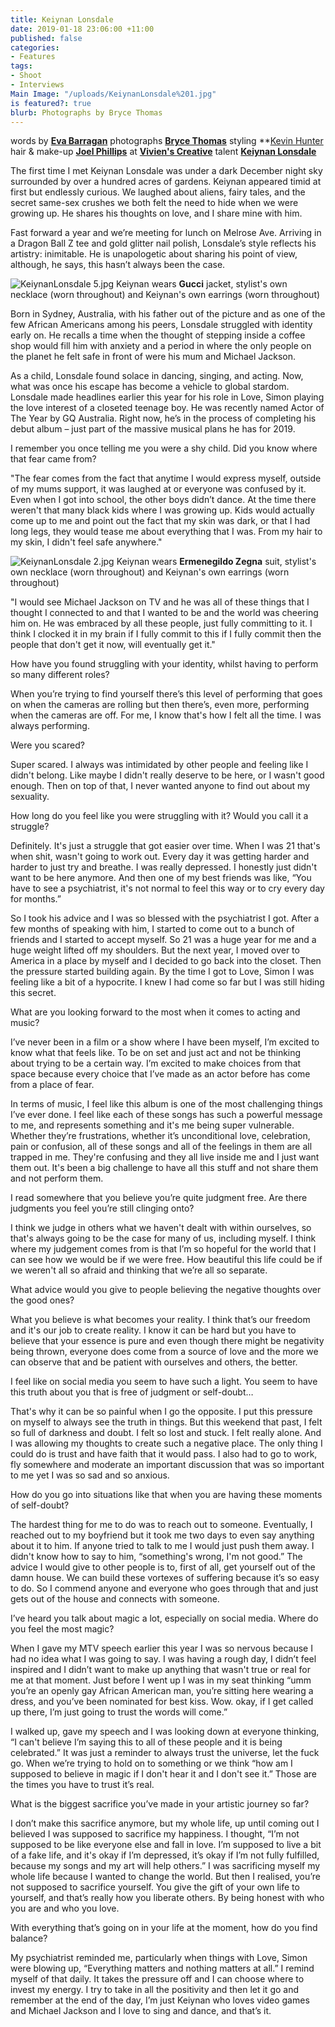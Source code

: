 ```yaml
---
title: Keiynan Lonsdale
date: 2019-01-18 23:06:00 +11:00
published: false
categories:
- Features
tags:
- Shoot
- Interviews
Main Image: "/uploads/KeiynanLonsdale%201.jpg"
is featured?: true
blurb: Photographs by Bryce Thomas
---
```


words by **[Eva Barragan](https://www.instagram.com/evuhbee/)**
photographs **[Bryce Thomas](https://www.instagram.com/friendlypervert/)**
styling **[Kevin Hunter](https://www.instagram.com/studiokevinhunter/)
hair & make-up **[Joel Phillips](https://www.instagram.com/joelphillipsmakeup/)** at **[Vivien's Creative](https://www.instagram.com/vivienscreative/)**
talent **[Keiynan Lonsdale](http://instagram.com/keiynanlonsdale)**

The first time I met Keiynan Lonsdale was under a dark December night sky surrounded by over a hundred acres of gardens. Keiynan appeared timid at first but endlessly curious. We laughed about aliens, fairy tales, and the secret same-sex crushes we both felt the need to hide when we were growing up. He shares his thoughts on love, and I share mine with him. 

Fast forward a year and we’re meeting for lunch on Melrose Ave. Arriving in a Dragon Ball Z tee and gold glitter nail polish, Lonsdale’s style reflects his artistry: inimitable. He is unapologetic about sharing his point of view, although, he says, this hasn’t always been the case. 


![KeiynanLonsdale 5.jpg](/uploads/KeiynanLonsdale%205.jpg)
Keiynan wears **Gucci** jacket, stylist's own necklace (worn throughout) and Keiynan's own earrings (worn throughout)

Born in Sydney, Australia, with his father out of the picture and as one of the few African Americans among his peers, Lonsdale struggled with identity early on. He recalls a time when the thought of stepping inside a coffee shop would fill him with anxiety and a period in where the only people on the planet he felt safe in front of were his mum and Michael Jackson. 

As a child, Lonsdale found solace in dancing, singing, and acting. Now, what was once his escape has become a vehicle to global stardom. Lonsdale made headlines earlier this year for his role in Love, Simon playing the love interest of a closeted teenage boy. He was recently named Actor of The Year by GQ Australia. Right now, he’s in the process of completing his debut album – just part of the massive musical plans he has for 2019. 

I remember you once telling me you were a shy child. Did you know where that fear came from? 

"The fear comes from the fact that anytime I would express myself, outside of my mums support, it was laughed at or everyone was confused by it. Even when I got into school, the other boys didn’t dance. At the time there weren't that many black kids where I was growing up. Kids would actually come up to me and point out the fact that my skin was dark, or that I had long legs, they would tease me about everything that I was. From my hair to my skin, I didn't feel safe anywhere."


![KeiynanLonsdale 2.jpg](/uploads/KeiynanLonsdale%202.jpg)
Keiynan wears **Ermenegildo Zegna** suit, stylist's own necklace (worn throughout) and Keiynan's own earrings (worn throughout)

"I would see Michael Jackson on TV and he was all of these things that I thought I connected to and that I wanted to be and the world was cheering him on. He was embraced by all these people, just fully committing to it. I think I clocked it in my brain if I fully commit to this if I fully commit then the people that don't get it now, will eventually get it." 

How have you found struggling with your identity, whilst having to perform so many different roles? 

When you’re trying to find yourself there’s this level of performing that goes on when the cameras are rolling but then there’s, even more, performing when the cameras are off. For me, I know that's how I felt all the time. I was always performing. 

Were you scared?

Super scared. I always was intimidated by other people and feeling like I didn't belong. Like maybe I didn't really deserve to be here, or I wasn't good enough. Then on top of that, I never wanted anyone to find out about my sexuality. 

How long do you feel like you were struggling with it? Would you call it a struggle? 

Definitely. It's just a struggle that got easier over time. When I was 21 that's when shit, wasn't going to work out. Every day it was getting harder and harder to just try and breathe. I was really depressed. I honestly just didn't want to be here anymore. And then one of my best friends was like, “You have to see a psychiatrist, it's not normal to feel this way or to cry every day for months.” 

So I took his advice and I was so blessed with the psychiatrist I got. After a few months of speaking with him, I started to come out to a bunch of friends and I started to accept myself. So 21 was a huge year for me and a huge weight lifted off my shoulders. But the next year, I moved over to America in a place by myself and I decided to go back into the closet. Then the pressure started building again. By the time I got to Love, Simon I was feeling like a bit of a hypocrite. I knew I had come so far but I was still hiding this secret. 

What are you looking forward to the most when it comes to acting and music? 

I’ve never been in a film or a show where I have been myself, I’m excited to know what that feels like. To be on set and just act and not be thinking about trying to be a certain way. I’m excited to make choices from that space because every choice that I’ve made as an actor before has come from a place of fear. 

In terms of music, I feel like this album is one of the most challenging things I’ve ever done. I feel like each of these songs has such a powerful message to me, and represents something and it's me being super vulnerable. Whether they’re frustrations, whether it’s unconditional love, celebration, pain or confusion, all of these songs and all of the feelings in them are all trapped in me. They're confusing and they all live inside me and I just want them out. It's been a big challenge to have all this stuff and not share them and not perform them. 

I read somewhere that you believe you’re quite judgment free. Are there judgments you feel you’re still clinging onto?

I think we judge in others what we haven't dealt with within ourselves, so that's always going to be the case for many of us, including myself. I think where my judgement comes from is that I’m so hopeful for the world that I can see how we would be if we were free. How beautiful this life could be if we weren't all so afraid and thinking that we’re all so separate. 

What advice would you give to people believing the negative thoughts over the good ones? 

What you believe is what becomes your reality. I think that’s our freedom and it's our job to create reality. I know it can be hard but you have to believe that your essence is pure and even though there might be negativity being thrown, everyone does come from a source of love and the more we can observe that and be patient with ourselves and others, the better. 

I feel like on social media you seem to have such a light. You seem to have this truth about you that is free of judgment or self-doubt… 

That's why it can be so painful when I go the opposite. I put this pressure on myself to always see the truth in things. But this weekend that past, I felt so full of darkness and doubt. I felt so lost and stuck. I felt really alone. And I was allowing my thoughts to create such a negative place. The only thing I could do is trust and have faith that it would pass. I also had to go to work, fly somewhere and moderate an important discussion that was so important to me yet I was so sad and so anxious. 

How do you go into situations like that when you are having these moments of self-doubt? 

The hardest thing for me to do was to reach out to someone. Eventually, I reached out to my boyfriend but it took me two days to even say anything about it to him. If anyone tried to talk to me I would just push them away. I didn't know how to say to him, “something's wrong, I'm not good.” The advice I would give to other people is to, first of all, get yourself out of the damn house. We can build these vortexes of suffering because it’s so easy to do. So I commend anyone and everyone who goes through that and just gets out of the house and connects with someone. 

I’ve heard you talk about magic a lot, especially on social media. Where do you feel the most magic? 

When I gave my MTV speech earlier this year I was so nervous because I had no idea what I was going to say. I was having a rough day, I didn’t feel inspired and I didn’t want to make up anything that wasn't true or real for me at that moment. Just before I went up I was in my seat thinking “umm you’re an openly gay African American man, you’re sitting here wearing a dress, and you’ve been nominated for best kiss. Wow. okay, if I get called up there, I’m just going to trust the words will come.” 

I walked up, gave my speech and I was looking down at everyone thinking, “I can't believe I’m saying this to all of these people and it is being celebrated.” It was just a reminder to always trust the universe, let the fuck go. When we’re trying to hold on to something or we think “how am I supposed to believe in magic if I don't hear it and I don't see it.” Those are the times you have to trust it’s real. 

What is the biggest sacrifice you’ve made in your artistic journey so far?

I don’t make this sacrifice anymore, but my whole life, up until coming out I believed I was supposed to sacrifice my happiness. I thought, “I’m not supposed to be like everyone else and fall in love. I’m supposed to live a bit of a fake life, and it's okay if I’m depressed, it’s okay if I’m not fully fulfilled, because my songs and my art will help others.” I was sacrificing myself my whole life because I wanted to change the world. But then I realised, you’re not supposed to sacrifice yourself. You give the gift of your own life to yourself, and that’s really how you liberate others. By being honest with who you are and who you love. 

With everything that’s going on in your life at the moment, how do you find balance? 

My psychiatrist reminded me, particularly when things with Love, Simon were blowing up, “Everything matters and nothing matters at all.” I remind myself of that daily. It takes the pressure off and I can choose where to invest my energy. I try to take in all the positivity and then let it go and remember at the end of the day, I’m just Keiynan who loves video games and Michael Jackson and I love to sing and dance, and that’s it.
